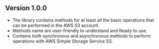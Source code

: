 ﻿
## Version 1.0.0
- The library contains methods for at least all the basic operations that can be performed in the AWS S3 account.
- Methods name are user-friendly to understand and Ready to use.
- Contains both synchronous and asynchronous methods to perform operations with AWS Simple Storage Service S3.